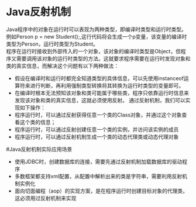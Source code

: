 # Java反射机制
Java程序中的对象在运行时可以表现为两种类型，即编译时类型和运行时类型。例如Person p = new Student();,这行代码将会生成一个p变量，该变量的编译时类型为Person，运行时类型为Student。  
程序在运行时接收到外部传入的一个对象，该对象的编译时类型是Object，但程序又需要调用该对象的运行时类型的方法。这就要求程序需要在运行时发现对象和类的真实信息，而解决这个问题有以下两种做法：  
+ 假设在编译时和运行时都完全知道类型的具体信息，可以先使用instanceof运算符来进行判断，再利用强制类型转换将其转换为运行时类型的变量即可。
+ 在编译时根本无法预知该对象和类可能属于哪些类，程序只依靠运行时信息来发现该对象和类的真实信息，这就必须使用反射。
通过反射机制，我们可以实现如下操作：
+ 程序运行时，可以通过反射获得任意一个类的Class对象，并通过这个对象查看这个类的信息；
+ 程序运行时，可以通过反射创建任意一个类的实例，并访问该实例的成员
+ 程序运行时，可以通过反射机制生成一个类的动态代理类或动态代理对象

#Java反射机制实际应用场景
+ 使用JDBC时，创建数据库的连接，需要先通过反射机制加载数据库的驱动程序
+ 多数框架都支持xml配置，从配置中解析出来的类是字符串，需要利用反射机制实例化
+ 面向切面编程（aop）的实现方案，是在程序运行时创建目标对象的代理类，这必须用过反射机制来实现